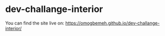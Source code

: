 # dev-challange-interior

You can find the site live on:
https://omogbemeh.github.io/dev-challange-interior/